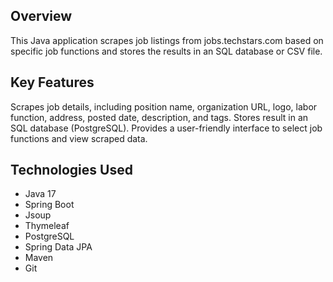 ## Overview

This Java application scrapes job listings from jobs.techstars.com based on specific job functions and stores the results in an SQL database or CSV file.

## Key Features

Scrapes job details, including position name, organization URL, logo, labor function, address, posted date, description, and tags.
Stores result in an SQL database (PostgreSQL).
Provides a user-friendly interface to select job functions and view scraped data.

## Technologies Used

- Java 17
- Spring Boot
- Jsoup
- Thymeleaf
- PostgreSQL 
- Spring Data JPA 
- Maven 
- Git 
